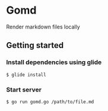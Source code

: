 
# Gomd

Render markdown files locally

## Getting started

### Install dependencies using glide

    $ glide install

### Start server

    $ go run gomd.go /path/to/file.md

